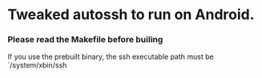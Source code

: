 # Tweaked autossh to run on Android.
### Please read the Makefile before builing
If you use the prebuilt binary, the ssh executable path must be `/system/xbin/ssh
